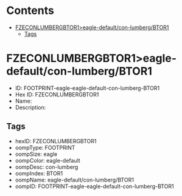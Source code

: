 



Contents
========

* [FZECONLUMBERGBTOR1>eagle-default/con-lumberg/BTOR1](#fzeconlumbergbtor1eagle-defaultcon-lumbergbtor1)
	* [Tags](#tags)

# FZECONLUMBERGBTOR1>eagle-default/con-lumberg/BTOR1

- ID: FOOTPRINT-eagle-eagle-default-con-lumberg-BTOR1
- Hex ID: FZECONLUMBERGBTOR1
- Name: 
- Description: 

## Tags

- hexID: FZECONLUMBERGBTOR1
- oompType: FOOTPRINT
- oompSize: eagle
- oompColor: eagle-default
- oompDesc: con-lumberg
- oompIndex: BTOR1
- oompName: eagle-default/con-lumberg/BTOR1
- oompID: FOOTPRINT-eagle-eagle-default-con-lumberg-BTOR1
